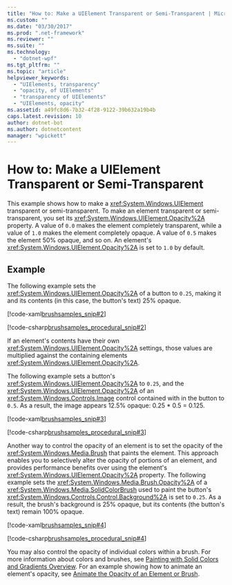 ```yaml
---
title: "How to: Make a UIElement Transparent or Semi-Transparent | Microsoft Docs"
ms.custom: ""
ms.date: "03/30/2017"
ms.prod: ".net-framework"
ms.reviewer: ""
ms.suite: ""
ms.technology: 
  - "dotnet-wpf"
ms.tgt_pltfrm: ""
ms.topic: "article"
helpviewer_keywords: 
  - "UIElements, transparency"
  - "opacity, of UIElements"
  - "transparency of UIElements"
  - "UIElements, opacity"
ms.assetid: a49fc8d6-7b32-4f28-9122-39b632a19b4b
caps.latest.revision: 10
author: dotnet-bot
ms.author: dotnetcontent
manager: "wpickett"
---
```

# How to: Make a UIElement Transparent or Semi-Transparent
This example shows how to make a <xref:System.Windows.UIElement> transparent or semi-transparent. To make an element transparent or semi-transparent, you set its <xref:System.Windows.UIElement.Opacity%2A> property. A value of `0.0` makes the element completely transparent, while a value of `1.0` makes the element completely opaque. A value of `0.5` makes the element 50% opaque, and so on. An element's <xref:System.Windows.UIElement.Opacity%2A> is set to `1.0` by default.  
  
## Example  
 The following example sets the <xref:System.Windows.UIElement.Opacity%2A> of a button to `0.25`, making it and its contents (in this case, the button's text) 25% opaque.  
  
 [!code-xaml[brushsamples_snip#2](../../../../samples/snippets/csharp/VS_Snippets_Wpf/brushsamples_snip/CS/OpacityExample.xaml#2)]  
  
 [!code-csharp[brushsamples_procedural_snip#2](../../../../samples/snippets/csharp/VS_Snippets_Wpf/brushsamples_procedural_snip/CSharp/OpacityExample.cs#2)]  
  
 If an element's contents have their own <xref:System.Windows.UIElement.Opacity%2A> settings, those values are multiplied against the containing elements <xref:System.Windows.UIElement.Opacity%2A>.  
  
 The following example sets a button's <xref:System.Windows.UIElement.Opacity%2A> to `0.25`, and the <xref:System.Windows.UIElement.Opacity%2A> of an <xref:System.Windows.Controls.Image> control contained with in the button to `0.5`. As a result, the image appears 12.5% opaque: 0.25 * 0.5 = 0.125.  
  
 [!code-xaml[brushsamples_snip#3](../../../../samples/snippets/csharp/VS_Snippets_Wpf/brushsamples_snip/CS/OpacityExample.xaml#3)]  
  
 [!code-csharp[brushsamples_procedural_snip#3](../../../../samples/snippets/csharp/VS_Snippets_Wpf/brushsamples_procedural_snip/CSharp/OpacityExample.cs#3)]  
  
 Another way to control the opacity of an element is to set the opacity of the <xref:System.Windows.Media.Brush> that paints the element. This approach enables you to selectively alter the opacity of portions of an element, and provides performance benefits over using the element's <xref:System.Windows.UIElement.Opacity%2A> property. The following example sets the <xref:System.Windows.Media.Brush.Opacity%2A> of a <xref:System.Windows.Media.SolidColorBrush> used to paint the button's <xref:System.Windows.Controls.Control.Background%2A> is set to `0.25`. As a result, the brush's background is 25% opaque, but its contents (the button's text) remain 100% opaque.  
  
 [!code-xaml[brushsamples_snip#4](../../../../samples/snippets/csharp/VS_Snippets_Wpf/brushsamples_snip/CS/OpacityExample.xaml#4)]  
  
 [!code-csharp[brushsamples_procedural_snip#4](../../../../samples/snippets/csharp/VS_Snippets_Wpf/brushsamples_procedural_snip/CSharp/OpacityExample.cs#4)]  
  
 You may also control the opacity of individual colors within a brush. For more information about colors and brushes, see [Painting with Solid Colors and Gradients Overview](../../../../docs/framework/wpf/graphics-multimedia/painting-with-solid-colors-and-gradients-overview.md). For an example showing how to animate an element's opacity, see [Animate the Opacity of an Element or Brush](../../../../docs/framework/wpf/graphics-multimedia/how-to-animate-the-opacity-of-an-element-or-brush.md).
